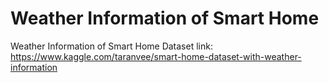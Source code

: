 # Weather Information of Smart Home
 Weather Information of Smart Home
Dataset link:
https://www.kaggle.com/taranvee/smart-home-dataset-with-weather-information